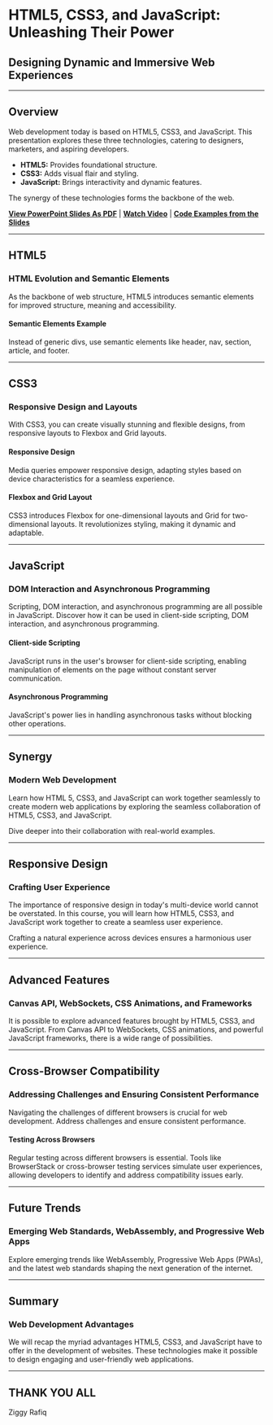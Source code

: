 # HTML5, CSS3, and JavaScript: Unleashing Their Power
## Designing Dynamic and Immersive Web Experiences
---

## Overview

Web development today is based on HTML5, CSS3, and JavaScript. This presentation explores these three technologies, catering to designers, marketers, and aspiring developers.

- **HTML5:** Provides foundational structure.
- **CSS3:** Adds visual flair and styling.
- **JavaScript:** Brings interactivity and dynamic features.

The synergy of these technologies forms the backbone of the web.

[**View PowerPoint Slides As PDF**](HTML5-CSS3-And-JavaScript-Unleashing-Their-Power.pdf) | [**Watch Video**](link-to-video) |  [**Code Examples from the Slides**](https://github.com/ziggyrafiq/Videos/tree/main/HTML5-CSS3-JS-Power-Unleashed/Code%20Exmples)

---

## HTML5

### HTML Evolution and Semantic Elements

As the backbone of web structure, HTML5 introduces semantic elements for improved structure, meaning and accessibility.

#### Semantic Elements Example

Instead of generic divs, use semantic elements like header, nav, section, article, and footer.

---

## CSS3

### Responsive Design and Layouts

With CSS3, you can create visually stunning and flexible designs, from responsive layouts to Flexbox and Grid layouts.

#### Responsive Design

Media queries empower responsive design, adapting styles based on device characteristics for a seamless experience.

#### Flexbox and Grid Layout

CSS3 introduces Flexbox for one-dimensional layouts and Grid for two-dimensional layouts. It revolutionizes styling, making it dynamic and adaptable.

---

## JavaScript

### DOM Interaction and Asynchronous Programming

Scripting, DOM interaction, and asynchronous programming are all possible in JavaScript. Discover how it can be used in client-side scripting, DOM interaction, and asynchronous programming.

#### Client-side Scripting

JavaScript runs in the user's browser for client-side scripting, enabling manipulation of elements on the page without constant server communication.

#### Asynchronous Programming

JavaScript's power lies in handling asynchronous tasks without blocking other operations.

---

## Synergy

### Modern Web Development

Learn how HTML 5, CSS3, and JavaScript can work together seamlessly to create modern web applications by exploring the seamless collaboration of HTML5, CSS3, and JavaScript.

Dive deeper into their collaboration with real-world examples.

---

## Responsive Design

### Crafting User Experience

The importance of responsive design in today's multi-device world cannot be overstated. In this course, you will learn how HTML5, CSS3, and JavaScript work together to create a seamless user experience.

Crafting a natural experience across devices ensures a harmonious user experience.

---

## Advanced Features

### Canvas API, WebSockets, CSS Animations, and Frameworks

It is possible to explore advanced features brought by HTML5, CSS3, and JavaScript. From Canvas API to WebSockets, CSS animations, and powerful JavaScript frameworks, there is a wide range of possibilities.

---

## Cross-Browser Compatibility

### Addressing Challenges and Ensuring Consistent Performance

Navigating the challenges of different browsers is crucial for web development. Address challenges and ensure consistent performance.

#### Testing Across Browsers

Regular testing across different browsers is essential. Tools like BrowserStack or cross-browser testing services simulate user experiences, allowing developers to identify and address compatibility issues early.

---

## Future Trends

### Emerging Web Standards, WebAssembly, and Progressive Web Apps

Explore emerging trends like WebAssembly, Progressive Web Apps (PWAs), and the latest web standards shaping the next generation of the internet.

---

## Summary

### Web Development Advantages

We will recap the myriad advantages HTML5, CSS3, and JavaScript have to offer in the development of websites. These technologies make it possible to design engaging and user-friendly web applications.

---

## THANK YOU ALL

Ziggy Rafiq
